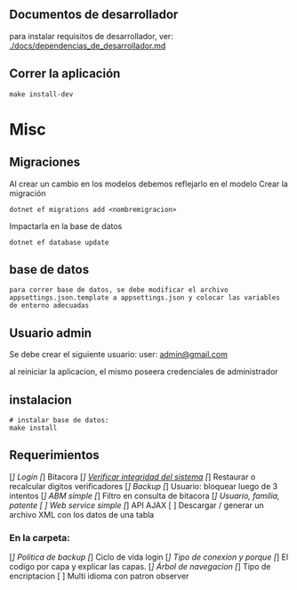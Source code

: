## Documentos de desarrollador

para instalar requisitos de desarrollador, ver: [./docs/dependencias_de_desarrollador.md](./docs/dependencias_de_desarrollador.md)

## Correr la aplicación
~~~
make install-dev
~~~


# Misc
## Migraciones
Al crear un cambio en los modelos debemos reflejarlo en el modelo
Crear la migración
~~~
dotnet ef migrations add <nombremigracion>
~~~

Impactarla en la base de datos
~~~
dotnet ef database update
~~~


## base de datos
~~~
para correr base de datos, se debe modificar el archivo appsettings.json.template a appsettings.json y colocar las variables de entorno adecuadas
~~~


## Usuario admin

Se debe crear el siguiente usuario:
user: admin@gmail.com

al reiniciar la aplicacion, el mismo poseera credenciales de administrador


## instalacion
~~~
# instalar base de datos:
make install
~~~

## Requerimientos
 [*] Login
 [*] Bitacora
 [*] [Verificar integridad del sistema](https://www.codeproject.com/Tips/588941/Check-Digit-Vertical-and-Horizontal)
 [*] Restaurar o recalcular digitos verificadores
 [*] Backup
 [*] Usuario: bloquear luego de 3 intentos
 [*] ABM simple
 [*] Filtro en consulta de bitacora
 [*] Usuario, familia, patente
 [ ] Web service simple
 [*] API AJAX
 [ ] Descargar / generar un archivo XML con los datos de una tabla


### En la carpeta:
 [*] Politica de backup
 [*] Ciclo de vida login
 [*] Tipo de conexion y porque
 [*] El codigo por capa y explicar las capas.
 [*] Árbol de navegacion
 [*] Tipo de encriptacion
 [ ] Multi idioma con patron observer


